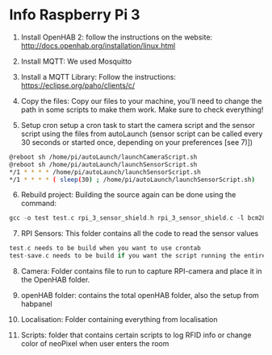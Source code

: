 # Info Raspberry Pi 3

1) Install OpenHAB 2:
follow the instructions on the website: http://docs.openhab.org/installation/linux.html

2) Install MQTT:
We used Mosquitto

3) Install a MQTT Library:
Follow the instructions: https://eclipse.org/paho/clients/c/

4) Copy the files:
Copy our files to your machine, you'll need to change the path in some scripts to make them work. Make sure to check everything!

5) Setup cron
setup a cron task to start the camera script and the sensor script using the files from autoLaunch
(sensor script can be called every 30 seconds or started once, depending on your preferences [see 7)])

```bash
@reboot sh /home/pi/autoLaunch/launchCameraScript.sh
@reboot sh /home/pi/autoLaunch/launchSensorScript.sh
*/1 * * * * /home/pi/autoLaunch/launchSensorScript.sh
*/1 * * * * ( sleep(30) ; /home/pi/autoLaunch/launchSensorScript.sh)
```

6) Rebuild project:
Building the source again can be done using the command:
```C
gcc -o test test.c rpi_3_sensor_shield.h rpi_3_sensor_shield.c -l bcm2835 -lpython2.7 -lm -L/usr/lib/python2.7/confi -lpaho-mqtt3c
```

7) RPI Sensors:
This folder contains all the code to read the sensor values
```C
test.c needs to be build when you want to use crontab
test-save.c needs to be build if you want the script running the entire time
```

8) Camera:
Folder contains file to run to capture RPI-camera and place it in the OpenHAB folder.

9) openHAB folder:
contains the total openHAB folder, also the setup from habpanel

10) Localisation:
Folder containing everything from localisation

11) Scripts:
folder that contains certain scripts to log RFID info or change color of neoPixel when user enters the room 
